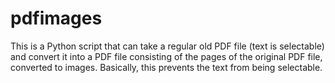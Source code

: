 # pdfimages

This is a Python script that can take a regular old PDF file (text is selectable) and convert it into a PDF file consisting of the pages of the original PDF file, converted to images. Basically, this prevents the text from being selectable.
